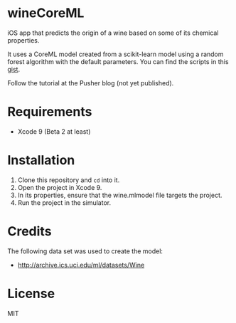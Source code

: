 # wineCoreML
iOS app that predicts the origin of a wine based on some of its chemical properties.

It uses a CoreML model created from a scikit-learn model using a random forest algorithm with the default parameters. You can find the scripts in this [gist](https://gist.github.com/eh3rrera/7552c319c0351cfda336a555e10f4f57).

Follow the tutorial at the Pusher blog (not yet published).

# Requirements

- Xcode 9 (Beta 2 at least)

# Installation
1. Clone this repository and `cd` into it.
2. Open the project in Xcode 9.
3. In its properties, ensure that the wine.mlmodel file targets the project.
4. Run the project in the simulator.

# Credits
The following data set was used to create the model:
- http://archive.ics.uci.edu/ml/datasets/Wine

# License
MIT
